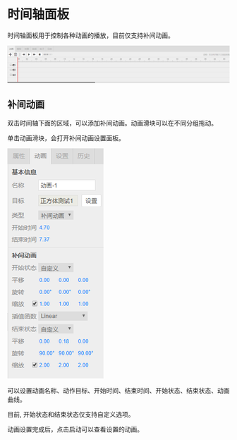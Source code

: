 # 时间轴面板

时间轴面板用于控制各种动画的播放，目前仅支持补间动画。

![image](image/Timeline.png)

## 补间动画

双击时间轴下面的区域，可以添加补间动画。动画滑块可以在不同分组拖动。

单击动画滑块，会打开补间动画设置面板。

![image](image/TweenAnimation.png)

可以设置动画名称、动作目标、开始时间、结束时间、开始状态、结束状态、动画曲线。

目前, 开始状态和结束状态仅支持自定义选项。

动画设置完成后，点击启动可以查看设置的动画。